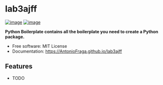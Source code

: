# lab3ajff


[![image](https://img.shields.io/pypi/v/lab3ajff.svg)](https://pypi.python.org/pypi/lab3ajff)
[![image](https://img.shields.io/conda/vn/conda-forge/lab3ajff.svg)](https://anaconda.org/conda-forge/lab3ajff)


**Python Boilerplate contains all the boilerplate you need to create a Python package.**


-   Free software: MIT License
-   Documentation: https://AntonioFraga.github.io/lab3ajff


## Features

-   TODO

